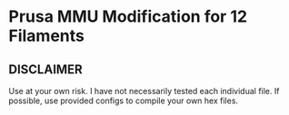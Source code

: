 # Prusa MMU Modification for 12 Filaments

## DISCLAIMER

Use at your own risk. I have not necessarily tested each individual file.
If possible, use provided configs to compile your own hex files.
